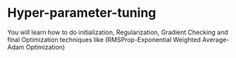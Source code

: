 # Hyper-parameter-tuning
You will learn how to do initialization, Regularization, Gradient Checking and final Optimization techniques like (RMSProp-Exponential Weighted Average- Adam Optimization)
